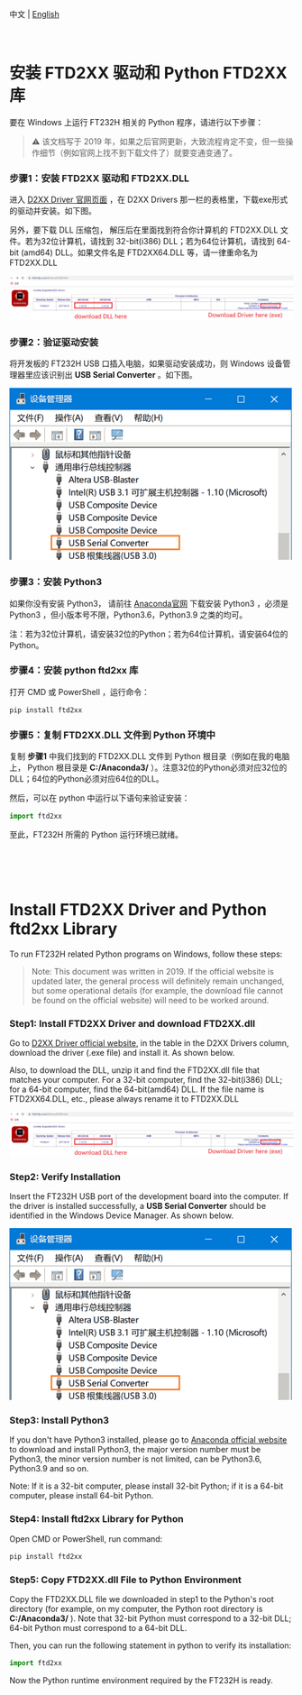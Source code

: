 中文 | [English](#en)

　

安装 FTD2XX 驱动和 Python FTD2XX 库
====================================

要在 Windows 上运行 FT232H 相关的 Python 程序，请进行以下步骤： 

> :warning: 该文档写于 2019 年，如果之后官网更新，大致流程肯定不变，但一些操作细节（例如官网上找不到下载文件了）就要变通变通了。

### 步骤1：安装 FTD2XX 驱动和 FTD2XX.DLL

进入 [D2XX Driver 官网页面](https://www.ftdichip.com/Drivers/D2XX.htm) ，在 D2XX Drivers 那一栏的表格里，下载exe形式的驱动并安装。如下图。

另外，要下载 DLL 压缩包， 解压后在里面找到符合你计算机的 FTD2XX.DLL 文件。若为32位计算机，请找到 32-bit(i386) DLL；若为64位计算机，请找到 64-bit (amd64) DLL。如果文件名是 FTD2XX64.DLL 等，请一律重命名为 FTD2XX.DLL

![FT232h驱动下载](./figures/ft232h_driver_download.png)

### 步骤2：验证驱动安装

将开发板的 FT232H USB 口插入电脑，如果驱动安装成功，则 Windows 设备管理器里应该识别出 **USB Serial Converter** 。如下图。

![FT232H被识别](./figures/ft232h_ready.png)

### 步骤3：安装 Python3

如果你没有安装 Python3， 请前往 [Anaconda官网](https://www.anaconda.com/products/individual) 下载安装 Python3 ，必须是 Python3 ，但小版本号不限，Python3.6，Python3.9 之类的均可。

注：若为32位计算机，请安装32位的Python；若为64位计算机，请安装64位的Python。

### 步骤4：安装 python ftd2xx 库

打开 CMD 或 PowerShell ，运行命令：

```powershell
pip install ftd2xx
```

### 步骤5：复制 FTD2XX.DLL 文件到 Python 环境中

复制 **步骤1** 中我们找到的 FTD2XX.DLL 文件到 Python 根目录（例如在我的电脑上， Python 根目录是 **C:/Anaconda3/** ）。注意32位的Python必须对应32位的DLL；64位的Python必须对应64位的DLL。

然后，可以在 python 中运行以下语句来验证安装：

```python
import ftd2xx
```


至此，FT232H 所需的 Python 运行环境已就绪。

　

　

<span id="en">Install FTD2XX Driver and Python ftd2xx Library</span>
====================================

To run FT232H related Python programs on Windows, follow these steps:

> Note: This document was written in 2019. If the official website is updated later, the general process will definitely remain unchanged, but some operational details (for example, the download file cannot be found on the official website) will need to be worked around.

### Step1: Install FTD2XX Driver and download FTD2XX.dll

Go to [D2XX Driver official website](https://www.ftdichip.com/Drivers/D2XX.htm), in the table in the D2XX Drivers column, download the  driver (.exe file) and install it. As shown below.

Also, to download the DLL, unzip it and find the FTD2XX.dll file that matches your computer. For a 32-bit computer, find the 32-bit(i386) DLL; for a 64-bit computer, find the 64-bit(amd64) DLL. If the file name is FTD2XX64.DLL, etc., please always rename it to FTD2XX.DLL

![FT232h驱动下载](./figures/ft232h_driver_download.png)

### Step2: Verify Installation

Insert the FT232H USB port of the development board into the computer. If the driver is installed successfully, a **USB Serial Converter** should be identified in the Windows Device Manager. As shown below.

![FT232H被识别](./figures/ft232h_ready.png)

### Step3: Install Python3

If you don't have Python3 installed, please go to [Anaconda official website](https://www.anaconda.com/products/individual) to download and install Python3, the major version number must be Python3, the minor version number is not limited, can be Python3.6, Python3.9 and so on.

Note: If it is a 32-bit computer, please install 32-bit Python; if it is a 64-bit computer, please install 64-bit Python.

### Step4: Install ftd2xx Library for Python

Open CMD or PowerShell, run command:

```powershell
pip install ftd2xx
```

### Step5: Copy FTD2XX.dll File to Python Environment

Copy the FTD2XX.DLL file we downloaded in step1 to the Python's root directory (for example, on my computer, the Python root directory is **C:/Anaconda3/** ). Note that 32-bit Python must correspond to a 32-bit DLL; 64-bit Python must correspond to a 64-bit DLL.

Then, you can run the following statement in python to verify its installation:

```python
import ftd2xx
```


Now the Python runtime environment required by the FT232H is ready.
